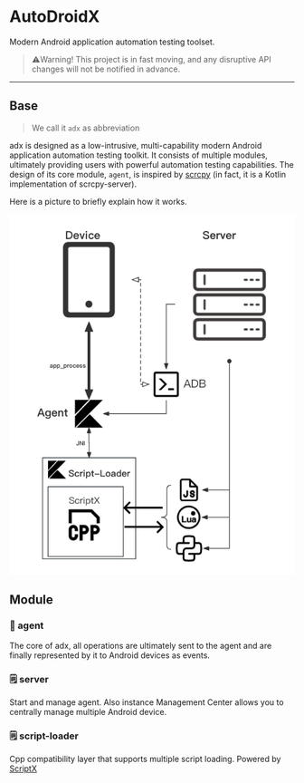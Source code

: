 # AutoDroidX

Modern Android application automation testing toolset.

> ⚠️Warning! This project is in fast moving, and any disruptive API changes will not be notified in advance.

---

## Base

> We call it `adx` as abbreviation

adx is designed as a low-intrusive, multi-capability modern Android application automation testing toolkit. It consists of multiple modules, ultimately providing users with powerful automation testing capabilities. The design of its core module, `agent`, is inspired by [scrcpy](https://github.com/Genymobile/scrcpy) (in fact, it is a Kotlin implementation of scrcpy-server).

Here is a picture to briefly explain how it works.

![structure](docs/pic/structure.png)

## Module

### 🚧 agent

The core of adx, all operations are ultimately sent to the agent and are finally represented by it to Android devices as events.

### 🗒 server

Start and manage agent. Also instance Management Center allows you to centrally manage multiple Android device. 

### 🗒 script-loader

Cpp compatibility layer that supports multiple script loading. Powered by [ScriptX](https://github.com/Tencent/ScriptX)
